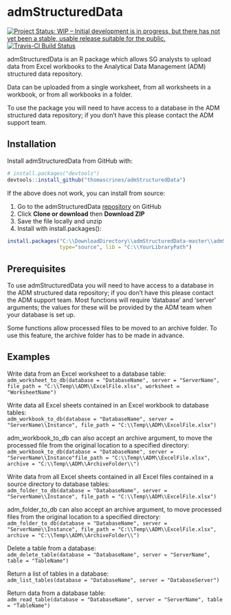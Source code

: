 
<!-- README.md is generated from README.Rmd. Please edit that file -->

# admStructuredData

<!-- badges: start -->

[![Project Status: WIP – Initial development is in progress, but there
has not yet been a stable, usable release suitable for the
public.](https://www.repostatus.org/badges/latest/wip.svg)](https://www.repostatus.org/#wip)
[![Travis-CI Build
Status](https://api.travis-ci.org/thomascrines/admStructuredData.svg?branch=master)](https://travis-ci.org/thomascrines/admStucturedData)
<!-- badges: end -->

admStructuredData is an R package which allows SG analysts to upload
data from Excel workbooks to the Analytical Data Management (ADM)
structured data repository.

Data can be uploaded from a single worksheet, from all worksheets in a
workbook, or from all workbooks in a folder.

To use the package you will need to have access to a database in the ADM
structured data repository; if you don’t have this please contact the
ADM support team.

## Installation

Install admStructuredData from GitHub with:

``` r
# install.packages("devtools")
devtools::install_github("thomascrines/admStructuredData")
```

If the above does not work, you can install from source:

1.  Go to the admStructuredData
    [repository](https://github.com/thomascrines/admStructuredData) on
    GitHub
2.  Click **Clone or download** then **Download ZIP**
3.  Save the file locally and unzip
4.  Install with
install.packages():

<!-- end list -->

``` r
install.packages("C:\\DownloadDirectory\\admStructuredData-master\\admStructuredData-master", repos = NULL,
                 type="source", lib = "C:\\YourLibraryPath")
```

## Prerequisites

To use admStructuredData you will need to have access to a database in
the ADM structured data repository; if you don’t have this please
contact the ADM support team. Most
functions will require ‘database’ and ‘server’ arguments; the values for
these will be provided by the ADM team when your database is set up.

Some functions allow processed files to be moved to an archive folder.
To use this feature, the archive folder has to be made in advance.

## Examples

Write data from an Excel worksheet to a database table:  
`adm_worksheet_to_db(database = "DatabaseName", server = "ServerName",
file_path = "C:\\Temp\\ADM\\ExcelFile.xlsx", worksheet =
"WorksheetName")`

Write data all Excel sheets contained in an Excel workbook to database
tables:  
`adm_workbook_to_db(database = "DatabaseName", server =
"ServerName\\Instance", file_path = "C:\\Temp\\ADM\\ExcelFile.xlsx")`

adm\_workbook\_to\_db can also accept an archive argument, to move the
processed file from the original location to a specified directory:  
`adm_workbook_to_db(database = "DatabaseName", server =
"ServerName\\Instance"file_path = "C:\\Temp\\ADM\\ExcelFile.xlsx",
archive = "C:\\Temp\\ADM\\ArchiveFolder\\")`

Write data from all Excel sheets contained in all Excel files contained
in a source directory to database tables:  
`adm_folder_to_db(database =
"DatabaseName", server = "ServerName\\Instance", file_path =
"C:\\Temp\\ADM\\ExcelFile.xlsx")`

adm\_folder\_to\_db can also accept an archive argument, to move
processed files from the original location to a specified directory:  
`adm_folder_to_db(database = "DatabaseName", server =
"ServerName\\Instance", file_path = "C:\\Temp\\ADM\\ExcelFile.xlsx",
archive = "C:\\Temp\\ADM\\ArchiveFolder\\")`

Delete a table from a database:  
`adm_delete_table(database =
"DatabaseName", server = "ServerName", table = "TableName")`

Return a list of tables in a database:  
`adm_list_tables(database =
"DatabaseName", server = "DatabaseServer")`

Return data from a database table:  
`adm_read_table(database =
"DatabaseName", server = "ServerName", table = "TableName")`
